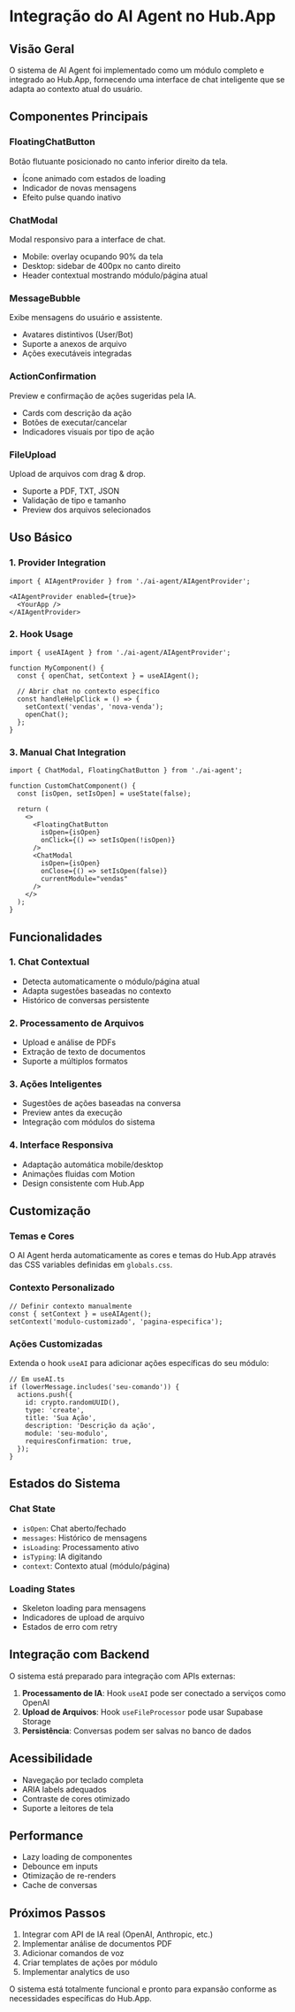# Integração do AI Agent no Hub.App

## Visão Geral

O sistema de AI Agent foi implementado como um módulo completo e integrado ao Hub.App, fornecendo uma interface de chat inteligente que se adapta ao contexto atual do usuário.

## Componentes Principais

### FloatingChatButton
Botão flutuante posicionado no canto inferior direito da tela.
- Ícone animado com estados de loading
- Indicador de novas mensagens
- Efeito pulse quando inativo

### ChatModal
Modal responsivo para a interface de chat.
- Mobile: overlay ocupando 90% da tela
- Desktop: sidebar de 400px no canto direito
- Header contextual mostrando módulo/página atual

### MessageBubble
Exibe mensagens do usuário e assistente.
- Avatares distintivos (User/Bot)
- Suporte a anexos de arquivo
- Ações executáveis integradas

### ActionConfirmation
Preview e confirmação de ações sugeridas pela IA.
- Cards com descrição da ação
- Botões de executar/cancelar
- Indicadores visuais por tipo de ação

### FileUpload
Upload de arquivos com drag & drop.
- Suporte a PDF, TXT, JSON
- Validação de tipo e tamanho
- Preview dos arquivos selecionados

## Uso Básico

### 1. Provider Integration
```tsx
import { AIAgentProvider } from './ai-agent/AIAgentProvider';

<AIAgentProvider enabled={true}>
  <YourApp />
</AIAgentProvider>
```

### 2. Hook Usage
```tsx
import { useAIAgent } from './ai-agent/AIAgentProvider';

function MyComponent() {
  const { openChat, setContext } = useAIAgent();
  
  // Abrir chat no contexto específico
  const handleHelpClick = () => {
    setContext('vendas', 'nova-venda');
    openChat();
  };
}
```

### 3. Manual Chat Integration
```tsx
import { ChatModal, FloatingChatButton } from './ai-agent';

function CustomChatComponent() {
  const [isOpen, setIsOpen] = useState(false);
  
  return (
    <>
      <FloatingChatButton
        isOpen={isOpen}
        onClick={() => setIsOpen(!isOpen)}
      />
      <ChatModal
        isOpen={isOpen}
        onClose={() => setIsOpen(false)}
        currentModule="vendas"
      />
    </>
  );
}
```

## Funcionalidades

### 1. Chat Contextual
- Detecta automaticamente o módulo/página atual
- Adapta sugestões baseadas no contexto
- Histórico de conversas persistente

### 2. Processamento de Arquivos
- Upload e análise de PDFs
- Extração de texto de documentos
- Suporte a múltiplos formatos

### 3. Ações Inteligentes
- Sugestões de ações baseadas na conversa
- Preview antes da execução
- Integração com módulos do sistema

### 4. Interface Responsiva
- Adaptação automática mobile/desktop
- Animações fluidas com Motion
- Design consistente com Hub.App

## Customização

### Temas e Cores
O AI Agent herda automaticamente as cores e temas do Hub.App através das CSS variables definidas em `globals.css`.

### Contexto Personalizado
```tsx
// Definir contexto manualmente
const { setContext } = useAIAgent();
setContext('modulo-customizado', 'pagina-especifica');
```

### Ações Customizadas
Extenda o hook `useAI` para adicionar ações específicas do seu módulo:

```tsx
// Em useAI.ts
if (lowerMessage.includes('seu-comando')) {
  actions.push({
    id: crypto.randomUUID(),
    type: 'create',
    title: 'Sua Ação',
    description: 'Descrição da ação',
    module: 'seu-modulo',
    requiresConfirmation: true,
  });
}
```

## Estados do Sistema

### Chat State
- `isOpen`: Chat aberto/fechado
- `messages`: Histórico de mensagens
- `isLoading`: Processamento ativo
- `isTyping`: IA digitando
- `context`: Contexto atual (módulo/página)

### Loading States
- Skeleton loading para mensagens
- Indicadores de upload de arquivo
- Estados de erro com retry

## Integração com Backend

O sistema está preparado para integração com APIs externas:

1. **Processamento de IA**: Hook `useAI` pode ser conectado a serviços como OpenAI
2. **Upload de Arquivos**: Hook `useFileProcessor` pode usar Supabase Storage
3. **Persistência**: Conversas podem ser salvas no banco de dados

## Acessibilidade

- Navegação por teclado completa
- ARIA labels adequados
- Contraste de cores otimizado
- Suporte a leitores de tela

## Performance

- Lazy loading de componentes
- Debounce em inputs
- Otimização de re-renders
- Cache de conversas

## Próximos Passos

1. Integrar com API de IA real (OpenAI, Anthropic, etc.)
2. Implementar análise de documentos PDF
3. Adicionar comandos de voz
4. Criar templates de ações por módulo
5. Implementar analytics de uso

O sistema está totalmente funcional e pronto para expansão conforme as necessidades específicas do Hub.App.